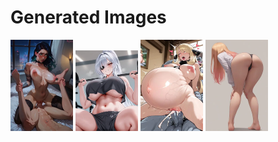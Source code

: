 # Generated Images



<img src="2025_09_13_01_thumb.webp" width="100"/> <img src="2025_09_13_02_thumb.webp" width="100"/> <img src="2025_09_13_03_thumb.webp" width="100"/> <img src="2025_09_13_04_thumb.webp" width="100"/>